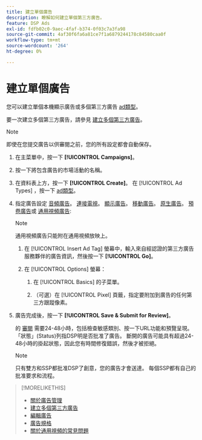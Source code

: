 ```yaml
---
title: 建立單個廣告
description: 瞭解如何建立單個第三方廣告。
feature: DSP Ads
exl-id: fdfb02c0-9aec-4faf-b374-0f03c7a3fa98
source-git-commit: 4af30f6fa6a81ce7f1a6879244178c84580caa0f
workflow-type: tm+mt
source-wordcount: '264'
ht-degree: 0%

---
```


# 建立單個廣告

您可以建立單個本機顯示廣告或多個第三方廣告 [ad類型](ad-about.md#ad-types)。

要一次建立多個第三方廣告，請參見 [建立多個第三方廣告](ad-create-multiple.md)。

>[!NOTE]
>
>即使在您提交廣告以供審閱之前，您的所有設定都會自動保存。

1. 在主菜單中，按一下 **[!UICONTROL Campaigns]**。

1. 按一下將包含廣告的市場活動的名稱。

1. 在資料表上方，按一下 **[!UICONTROL Create]**。 在 [!UICONTROL Ad Types] ，按一下 [ad類型](ad-about.md#ad-types)。

1. 指定廣告設定 [音頻廣告](ad-settings-audio.md)。 [連接電視](ad-settings-connected-tv.md)。 [顯示廣告](ad-settings-display.md)。 [移動廣告](ad-settings-mobile.md)。 [原生廣告](ad-settings-native.md)。 [預卷廣告](ad-settings-pre-roll.md)或 [通用視頻廣告](ad-settings-universal-video.md):

   >[!NOTE]
   >
   >通用視頻廣告只能附在通用視頻放映上。

   1. 在 [!UICONTROL Insert Ad Tag] 螢幕中，輸入來自經認證的第三方廣告服務夥伴的廣告資訊，然後按一下 **[!UICONTROL Go]**。

   1. 在 [!UICONTROL Options] 螢幕：

      1. 在 [!UICONTROL Basics] 的子菜單。

      1. （可選）在 [!UICONTROL Pixel] 頁籤，指定要附加到廣告的任何第三方跟蹤像素。

1. 廣告完成後，按一下 **[!UICONTROL Save & Submit for Review]**。

   的 [審閱](ad-about.md) 需要24-48小時，包括檢查敏感類別、按一下URL功能和預覽呈現。 「狀態」(Status)列指DSP明是否批准了廣告。 斷開的廣告可能具有超過24-48小時的掛起狀態，因此您有時間修復錯誤，然後才被拒絕。

   >[!NOTE]
   >
   >只有雙方和SSP都批准DSP了創意，您的廣告才會送達。 每個SSP都有自己的批准要求和流程。

>[!MORELIKETHIS]
>
>* [關於廣告管理](ad-about.md)
>* [建立多個第三方廣告](ad-create-multiple.md)
>* [編輯廣告](ad-edit.md)
>* [廣告規格](ad-specs.md)
>* [關於通用視頻的常見問題](/help/dsp/campaign-management/faq-universal-video.md)

